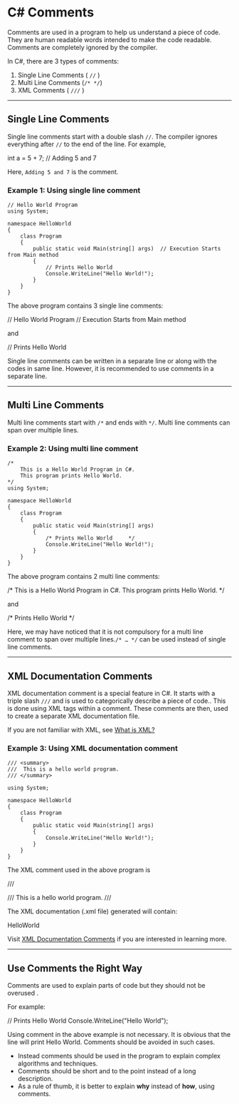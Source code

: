 # C# Comments

Comments are used in a program to help us understand a piece of code. They are human readable words intended to make the code readable. Comments are completely ignored by the compiler.

In C#, there are 3 types of comments:

1. Single Line Comments ( `//` )
2. Multi Line Comments (`/* */`)
3. XML Comments ( `///` )

---

## Single Line Comments

Single line comments start with a double slash `//`. The compiler ignores everything after `//` to the end of the line. For example,

int a = 5 + 7; // Adding 5 and 7

Here, `Adding 5 and 7` is the comment.

### Example 1: Using single line comment

```
// Hello World Program
using System;

namespace HelloWorld
{
	class Program
	{
		public static void Main(string[] args)  // Execution Starts from Main method
		{
			// Prints Hello World
			Console.WriteLine("Hello World!");
		}
	}
}
```

The above program contains 3 single line comments:

// Hello World Program
// Execution Starts from Main method

and

// Prints Hello World

Single line comments can be written in a separate line or along with the codes in same line. However, it is recommended to use comments in a separate line.

---

## Multi Line Comments

Multi line comments start with `/*` and ends with `*/`. Multi line comments can span over multiple lines.

### Example 2: Using multi line comment

```
/*
	This is a Hello World Program in C#.
	This program prints Hello World.
*/
using System;

namespace HelloWorld
{
	class Program
	{
		public static void Main(string[] args)
		{
			/* Prints Hello World     */
			Console.WriteLine("Hello World!");
		}
	}
}
```

The above program contains 2 multi line comments:

/*
This is a Hello World Program in C#.
This program prints Hello World.
*/

and

/* Prints Hello World */

Here, we may have noticed that it is not compulsory for a multi line comment to span over multiple lines.`/* … */` can be used instead of single line comments.

---

## XML Documentation Comments

XML documentation comment is a special feature in C#. It starts with a triple slash `///` and is used to categorically describe a piece of code.. This is done using XML tags within a comment. These comments are then, used to create a separate XML documentation file.

If you are not familiar with XML, see [What is XML?](https://www.w3schools.com/xml/xml_whatis.asp "What is XML?")

### Example 3: Using XML documentation comment

```
/// <summary>
///  This is a hello world program.
/// </summary>

using System;

namespace HelloWorld
{
	class Program
	{
		public static void Main(string[] args)
		{
			Console.WriteLine("Hello World!");
		}
	}
}
```

The XML comment used in the above program is

/// <summary>
/// This is a hello world program.
/// </summary>

The XML documentation (.xml file) generated will contain:

<?xml version="1.0"?>
<doc>
	<assembly>
		<name>HelloWorld</name>
	</assembly>
	<members>
	</members>
</doc>

Visit [XML Documentation Comments](https://docs.microsoft.com/en-us/dotnet/csharp/programming-guide/xmldoc/xml-documentation-comments) if you are interested in learning more.

---

## Use Comments the Right Way

Comments are used to explain parts of code but they should not be overused .

For example:

// Prints Hello World
Console.WriteLine("Hello World");

Using comment in the above example is not necessary. It is obvious that the line will print Hello World. Comments should be avoided in such cases.

- Instead comments should be used in the program to explain complex algorithms and techniques.
- Comments should be short and to the point instead of a long description.
- As a rule of thumb, it is better to explain **why** instead of **how**, using comments.